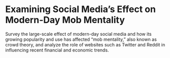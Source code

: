 # Examining Social Media’s Effect on Modern-Day Mob Mentality
Survey the large-scale effect of modern-day social media and how its growing popularity and use has affected “mob mentality,” also known as crowd theory, and analyze the role of websites such as Twitter and Reddit in influencing recent financial and economic trends.

